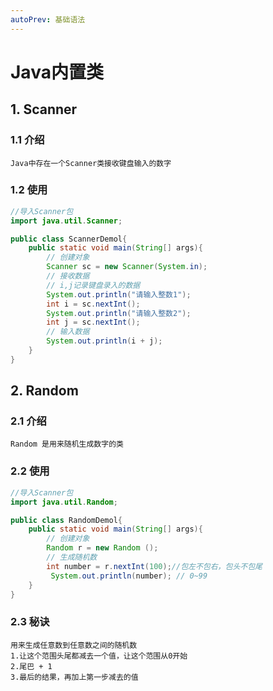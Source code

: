 ```yaml
---
autoPrev: 基础语法
---
```

# Java内置类

## 1. Scanner

### 			1.1 介绍

```
Java中存在一个Scanner类接收键盘输入的数字
```

### 			1.2 使用

```java
//导入Scanner包
import java.util.Scanner;

public class ScannerDemol{
	public static void main(String[] args){
		// 创建对象
		Scanner sc = new Scanner(System.in);
		// 接收数据
		// i,j记录键盘录入的数据
		System.out.println("请输入整数1");
		int i = sc.nextInt();
		System.out.println("请输入整数2");
		int j = sc.nextInt();
        // 输入数据
		System.out.println(i + j);
	}
}
```

## 2. Random

### 			2.1 介绍

```
Random 是用来随机生成数字的类
```

### 			2.2 使用

```java
//导入Scanner包
import java.util.Random;

public class RandomDemol{
	public static void main(String[] args){
		// 创建对象
		Random r = new Random ();
		// 生成随机数
        int number = r.nextInt(100);//包左不包右，包头不包尾
         System.out.println(number); // 0~99
	}
}
```

### 	2.3 秘诀

```
用来生成任意数到任意数之间的随机数
1.让这个范围头尾都减去一个值，让这个范围从0开始
2.尾巴 + 1
3.最后的结果，再加上第一步减去的值
```







